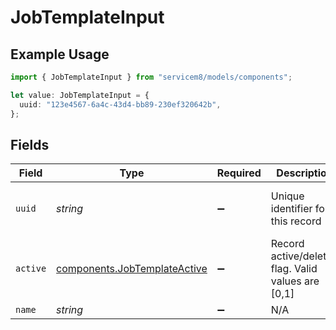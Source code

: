 # JobTemplateInput

## Example Usage

```typescript
import { JobTemplateInput } from "servicem8/models/components";

let value: JobTemplateInput = {
  uuid: "123e4567-6a4c-43d4-bb89-230ef320642b",
};
```

## Fields

| Field                                                                        | Type                                                                         | Required                                                                     | Description                                                                  | Example                                                                      |
| ---------------------------------------------------------------------------- | ---------------------------------------------------------------------------- | ---------------------------------------------------------------------------- | ---------------------------------------------------------------------------- | ---------------------------------------------------------------------------- |
| `uuid`                                                                       | *string*                                                                     | :heavy_minus_sign:                                                           | Unique identifier for this record                                            | 123e4567-6a4c-43d4-bb89-230ef320642b                                         |
| `active`                                                                     | [components.JobTemplateActive](../../models/components/jobtemplateactive.md) | :heavy_minus_sign:                                                           | Record active/deleted flag.  Valid values are [0,1]                          |                                                                              |
| `name`                                                                       | *string*                                                                     | :heavy_minus_sign:                                                           | N/A                                                                          |                                                                              |